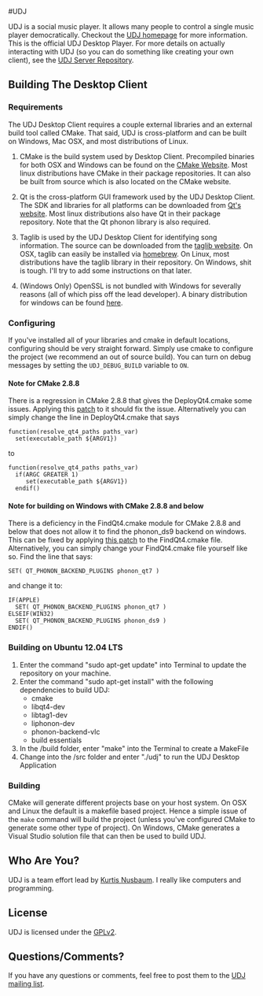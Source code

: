 #UDJ

UDJ is a social music player. It allows many people to control
a single music player democratically. Checkout the
[UDJ homepage][home] for more information. This is the official
UDJ Desktop Player. For more details on actually interacting with
UDJ (so you can do something like creating your own client), see the [UDJ Server Repository][server].


## Building The Desktop Client

### Requirements

The UDJ Desktop Client requires a couple external libraries and an external build tool called
CMake. That said, UDJ is cross-platform and can be built on Windows, Mac OSX, and most 
distributions of Linux.

1. CMake is the build system used by Desktop Client. Precompiled binaries for both OSX and
Windows can be found on the [CMake Website][cmake]. Most linux distributions have CMake in their
package repositories. It can also be built from source which is also located on the CMake website.

2. Qt is the cross-platform GUI framework used by the UDJ Desktop Client. The SDK and libraries
for all platforms can be downloaded from [Qt's website][qt]. Most linux distributions also
have Qt in their package repository. Note that the Qt phonon library is also required.

3. Taglib is used by the UDJ Desktop Client for identifying song information. The source
can be downloaded from the [taglib website][taglib]. On OSX, taglib can easily be installed
via [homebrew][brew]. On Linux, most distributions have the taglib library in their 
repository. On Windows, shit is tough. I'll try to add some instructions on that later.

4. (Windows Only) OpenSSL is not bundled with Windows for severally reasons (all of which piss off the lead developer).
A binary distribution for windows can be found [here][win-openssl].

### Configuring
If you've installed all of your libraries and cmake in default locations, configuring should
be very straight forward. Simply use cmake to configure the project (we recommend an out of 
source build). You can turn on debug messages by setting the `UDJ_DEBUG_BUILD` variable to `ON`.

#### Note for CMake 2.8.8
There is a regression in CMake 2.8.8 that gives the DeployQt4.cmake some issues. Applying this [patch][deploypatch]
to it should fix the issue. Alternatively you can simply change the line in DeployQt4.cmake that says

    function(resolve_qt4_paths paths_var)
      set(executable_path ${ARGV1})

to

    function(resolve_qt4_paths paths_var)
      if(ARGC GREATER 1)
         set(executable_path ${ARGV1})
      endif()

#### Note for building on Windows with CMake 2.8.8 and below
There is a deficiency in the FindQt4.cmake module for CMake 2.8.8 and below
that does not allow it to find the phonon_ds9 backend on windows. This can
be fixed by applying [this patch][findphononpatch] to the FindQt4.cmake file.
Alternatively, you can simply change your FindQt4.cmake file yourself like so. Find
the line that says:

    SET( QT_PHONON_BACKEND_PLUGINS phonon_qt7 )

and change it to:


    IF(APPLE)
      SET( QT_PHONON_BACKEND_PLUGINS phonon_qt7 )
    ELSEIF(WIN32)
      SET( QT_PHONON_BACKEND_PLUGINS phonon_ds9 )
    ENDIF()

### Building on Ubuntu 12.04 LTS

1. Enter the command "sudo apt-get update" into Terminal to update the repository on your machine.
2. Enter the command "sudo apt-get install" with the following dependencies to build UDJ:
	- cmake
	- libqt4-dev
	- libtag1-dev
	- liphonon-dev
	- phonon-backend-vlc
	- build essentials
3. In the /build folder, enter "make" into the Terminal to create a MakeFile
4. Change into the /src folder and enter "./udj" to run the UDJ Desktop Application

### Building
CMake will generate different projects base on your host system. On OSX and Linux the default is 
a makefile based project. Hence a simple issue of the `make` command will build the project 
(unless you've configured CMake to generate some other type of project). 
On Windows, CMake generates a Visual Studio solution file that can then be used to build UDJ.

## Who Are You?

UDJ is a team effort lead by [Kurtis Nusbaum][kln].
I really like computers and programming.

## License
UDJ is licensed under the [GPLv2][gpl].

## Questions/Comments?

If you have any questions or comments, feel free to post them to
the [UDJ mailing list][mailing].

[home]:https://www.udjplayer.com
[server]:https://github.com/klnusbaum/UDJ-Server
[kln]:https://github.com/klnusbaum/
[gpl]:https://github.com/klnusbaum/UDJ-Desktop-Client/blob/master/LICENSE
[cmake]:http://www.cmake.org/cmake/resources/software.html
[qt]:http://qt.nokia.com/downloads
[taglib]:http://developer.kde.org/~wheeler/taglib.html
[brew]:http://mxcl.github.com/homebrew/
[mailing]:mailto:udjdev@bazaarsolutions.com
[deploypatch]:https://github.com/downloads/klnusbaum/UDJ-Desktop-Client/0001-DeployQt4-Set-executable_path-if-actually-passed.patch
[findphononpatch]:https://github.com/downloads/klnusbaum/UDJ-Desktop-Client/0001-phonon-backend-tweak.patch
[win-openssl]:http://www.openssl.org/related/binaries.html
